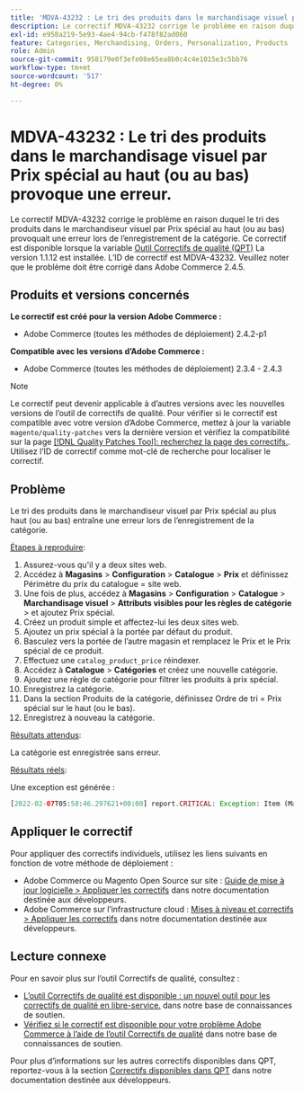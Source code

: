 ```yaml
---
title: 'MDVA-43232 : Le tri des produits dans le marchandisage visuel par Prix spécial au plus haut (ou au bas) provoque une erreur'
description: Le correctif MDVA-43232 corrige le problème en raison duquel le tri des produits dans le marchandiseur visuel par Prix spécial au haut (ou au bas) provoquait une erreur lors de l’enregistrement de la catégorie. Ce correctif est disponible lorsque l’[outil de correctifs de qualité (QPT)](/help/announcements/adobe-commerce-announcements/magento-quality-patches-released-new-tool-to-self-serve-quality-patches.md) 1.1.12 est installé. L’ID de correctif est MDVA-43232. Veuillez noter que le problème doit être corrigé dans Adobe Commerce 2.4.5.
exl-id: e958a219-5e93-4ae4-94cb-f478f82ad060
feature: Categories, Merchandising, Orders, Personalization, Products
role: Admin
source-git-commit: 958179e0f3efe08e65ea8b0c4c4e1015e3c5bb76
workflow-type: tm+mt
source-wordcount: '517'
ht-degree: 0%

---
```


# MDVA-43232 : Le tri des produits dans le marchandisage visuel par Prix spécial au haut (ou au bas) provoque une erreur.

Le correctif MDVA-43232 corrige le problème en raison duquel le tri des produits dans le marchandiseur visuel par Prix spécial au haut (ou au bas) provoquait une erreur lors de l’enregistrement de la catégorie. Ce correctif est disponible lorsque la variable [Outil Correctifs de qualité (QPT)](/help/announcements/adobe-commerce-announcements/magento-quality-patches-released-new-tool-to-self-serve-quality-patches.md) La version 1.1.12 est installée. L’ID de correctif est MDVA-43232. Veuillez noter que le problème doit être corrigé dans Adobe Commerce 2.4.5.

## Produits et versions concernés

**Le correctif est créé pour la version Adobe Commerce :**

* Adobe Commerce (toutes les méthodes de déploiement) 2.4.2-p1

**Compatible avec les versions d’Adobe Commerce :**

* Adobe Commerce (toutes les méthodes de déploiement) 2.3.4 - 2.4.3

>[!NOTE]
>
>Le correctif peut devenir applicable à d’autres versions avec les nouvelles versions de l’outil de correctifs de qualité. Pour vérifier si le correctif est compatible avec votre version d’Adobe Commerce, mettez à jour la variable `magento/quality-patches` vers la dernière version et vérifiez la compatibilité sur la page [[!DNL Quality Patches Tool]: recherchez la page des correctifs.](https://devdocs.magento.com/quality-patches/tool.html#patch-grid). Utilisez l’ID de correctif comme mot-clé de recherche pour localiser le correctif.

## Problème

Le tri des produits dans le marchandiseur visuel par Prix spécial au plus haut (ou au bas) entraîne une erreur lors de l’enregistrement de la catégorie.

<u>Étapes à reproduire</u>:

1. Assurez-vous qu&#39;il y a deux sites web.
1. Accédez à **Magasins** > **Configuration** > **Catalogue** > **Prix** et définissez Périmètre du prix du catalogue = site web.
1. Une fois de plus, accédez à **Magasins** > **Configuration** > **Catalogue** > **Marchandisage visuel** > **Attributs visibles pour les règles de catégorie** > et ajoutez Prix spécial.
1. Créez un produit simple et affectez-lui les deux sites web.
1. Ajoutez un prix spécial à la portée par défaut du produit.
1. Basculez vers la portée de l’autre magasin et remplacez le Prix et le Prix spécial de ce produit.
1. Effectuez une `catalog_product_price` réindexer.
1. Accédez à **Catalogue** > **Catégories** et créez une nouvelle catégorie.
1. Ajoutez une règle de catégorie pour filtrer les produits à prix spécial.
1. Enregistrez la catégorie.
1. Dans la section Produits de la catégorie, définissez Ordre de tri = Prix spécial sur le haut (ou le bas).
1. Enregistrez à nouveau la catégorie.

<u>Résultats attendus</u>:

La catégorie est enregistrée sans erreur.

<u>Résultats réels</u>:

Une exception est générée :

```php
[2022-02-07T05:58:46.297621+00:00] report.CRITICAL: Exception: Item (Magento\Catalog\Model\Product\Interceptor) with the same ID "1" already exists. in /lib/internal/Magento/Framework/Data/Collection.php:407
```

## Appliquer le correctif

Pour appliquer des correctifs individuels, utilisez les liens suivants en fonction de votre méthode de déploiement :

* Adobe Commerce ou Magento Open Source sur site : [Guide de mise à jour logicielle > Appliquer les correctifs](https://devdocs.magento.com/guides/v2.4/comp-mgr/patching/mqp.html) dans notre documentation destinée aux développeurs.
* Adobe Commerce sur l’infrastructure cloud : [Mises à niveau et correctifs > Appliquer les correctifs](https://devdocs.magento.com/cloud/project/project-patch.html) dans notre documentation destinée aux développeurs.

## Lecture connexe

Pour en savoir plus sur l’outil Correctifs de qualité, consultez :

* [L’outil Correctifs de qualité est disponible : un nouvel outil pour les correctifs de qualité en libre-service.](/help/announcements/adobe-commerce-announcements/magento-quality-patches-released-new-tool-to-self-serve-quality-patches.md) dans notre base de connaissances de soutien.
* [Vérifiez si le correctif est disponible pour votre problème Adobe Commerce à l’aide de l’outil Correctifs de qualité](/help/support-tools/patches-available-in-qpt-tool/check-patch-for-magento-issue-with-magento-quality-patches.md) dans notre base de connaissances de soutien.

Pour plus d’informations sur les autres correctifs disponibles dans QPT, reportez-vous à la section [Correctifs disponibles dans QPT](https://devdocs.magento.com/quality-patches/tool.html#patch-grid) dans notre documentation destinée aux développeurs.
